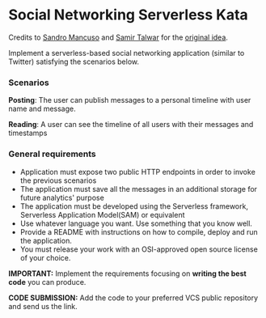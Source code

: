 # Social Networking Serverless Kata
Credits to [Sandro Mancuso](https://twitter.com/sandromancuso) and [Samir Talwar](https://twitter.com/SamirTalwar) for the [original idea](http://monospacedmonologues.com/post/49250842364/the-social-networking-kata).

Implement a serverless-based social networking application (similar to Twitter) satisfying the scenarios below.

### Scenarios

**Posting**: The user can publish messages to a personal timeline with user name and message.

**Reading**: A user can see the timeline of all users with their messages and timestamps

### General requirements

- Application must expose two public HTTP endpoints in order to invoke the previous scenarios
- The application must save all the messages in an additional storage for future analytics' purpose
- The application must be developed using the Serverless framework, Serverless Application Model(SAM) or equivalent
- Use whatever language you want. Use something that you know well.
- Provide a README with instructions on how to compile, deploy and run the application.
- You must release your work with an OSI-approved open source license of your choice.

**IMPORTANT:**  Implement the requirements focusing on **writing the best code** you can produce.

**CODE SUBMISSION:** Add the code to your preferred VCS public repository and send us the link.
